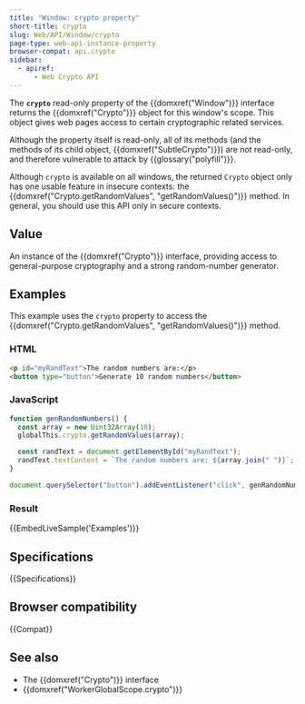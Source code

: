```yaml
---
title: "Window: crypto property"
short-title: crypto
slug: Web/API/Window/crypto
page-type: web-api-instance-property
browser-compat: api.crypto
sidebar:
  - apiref:
      - Web Crypto API
---
```


The **`crypto`** read-only property of the {{domxref("Window")}} interface returns the {{domxref("Crypto")}} object for this window's scope. This object gives web pages access to certain cryptographic related services.

Although the property itself is read-only, all of its methods (and the methods of its
child object, {{domxref("SubtleCrypto")}}) are not read-only, and therefore vulnerable
to attack by {{glossary("polyfill")}}.

Although `crypto` is available on all windows, the returned `Crypto` object only has one usable feature in insecure contexts: the {{domxref("Crypto.getRandomValues", "getRandomValues()")}} method. In general, you should use this API only in secure contexts.

## Value

An instance of the {{domxref("Crypto")}} interface, providing access to general-purpose cryptography and a strong random-number generator.

## Examples

This example uses the `crypto` property to access the {{domxref("Crypto.getRandomValues", "getRandomValues()")}} method.

### HTML

```html
<p id="myRandText">The random numbers are:</p>
<button type="button">Generate 10 random numbers</button>
```

### JavaScript

```js
function genRandomNumbers() {
  const array = new Uint32Array(10);
  globalThis.crypto.getRandomValues(array);

  const randText = document.getElementById("myRandText");
  randText.textContent = `The random numbers are: ${array.join(" ")}`;
}

document.querySelector("button").addEventListener("click", genRandomNumbers);
```

### Result

{{EmbedLiveSample('Examples')}}

## Specifications

{{Specifications}}

## Browser compatibility

{{Compat}}

## See also

- The {{domxref("Crypto")}} interface
- {{domxref("WorkerGlobalScope.crypto")}}
